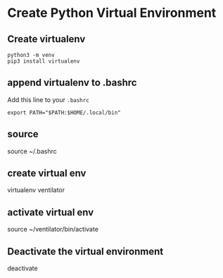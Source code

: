 # Create Python Virtual Environment

## Create virtualenv
```
python3 -m venv 
pip3 install virtualenv
```

## append virtualenv to .bashrc
Add this line to your `.bashrc`
```
export PATH="$PATH:$HOME/.local/bin"
```
## source 
source ~/.bashrc

## create virtual env
virtualenv ventilator

## activate virtual env
source ~/ventilator/bin/activate

## Deactivate the virtual environment
deactivate

